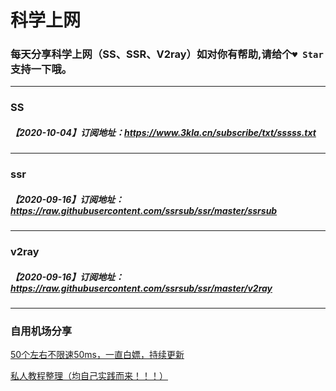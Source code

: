 # 科学上网

### 每天分享科学上网（SS、SSR、V2ray）如对你有帮助,请给个`♥ Star`支持一下哦。

---



### SS

##### 【2020-10-04】订阅地址：https://www.3kla.cn/subscribe/txt/sssss.txt

---



### ssr

##### 【2020-09-16】订阅地址：https://raw.githubusercontent.com/ssrsub/ssr/master/ssrsub

---



### v2ray

##### 【2020-09-16】订阅地址：https://raw.githubusercontent.com/ssrsub/ssr/master/v2ray

---



### 自用机场分享

[50个左右不限速50ms，一直白嫖，持续更新](http://www.anran.ga/?cid=2&tid=3 "50个左右不限速，一直白嫖，持续更新")

[私人教程整理（均自己实践而来！！！）](http://www.anran.ga/ "私人教程整理")